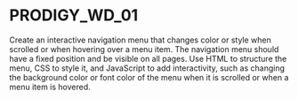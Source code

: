 # PRODIGY_WD_01
Create an interactive navigation menu that changes color or style when scrolled or when hovering over a menu item.
The navigation menu should have a fixed position and be visible on all pages.
Use HTML to structure the menu, CSS to style it, and JavaScript to add interactivity, such as changing the background
color or font color of the menu when it is scrolled or when a menu item is hovered.
